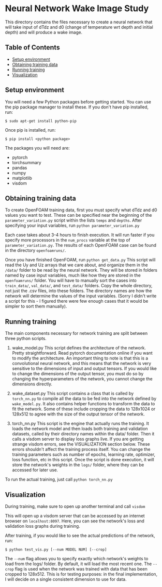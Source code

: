 # Neural Network Wake Image Study

This directory contains the files necessary to create a neural network that will take input of dTdz and d0 (change of temperature wrt depth and initial depth) and will produce a wake image. 

## Table of Contents
* [Setup environment](#setup-environment)
* [Obtaining training data](#obtaining-training-data)
* [Running training](#running-training)
* [Visualization](#visualization)


## Setup environment

You will need a few Python packages before getting started. You can use the pip package manager to install these. If you don't have pip installed, run:

```
$ sudo apt-get install python-pip
```

Once pip is installed, run:

```
$ pip install <python package> 
```

The packages you will need are: 
- pytorch
- torchsummary
- pandas
- numpy
- matplotlib
- visdom


## Obtaining training data

To create OpenFOAM training data, first you must specify what dTdz and d0 values you want to test. These can be specified near the beginning of the `parameter_variation.py` script within the lists `temps` and `depths`. After specifying your input variables, run `python parameter_variation.py`

Each case takes about 3-4 hours to finish execution. It will run faster if you specify more processors in the `num_procs` variable at the top of `parameter_variation.py`. The results of each OpenFOAM case can be found in the directory `openfoamruns/`. 

Once you have finished OpenFOAM, run `python get_data.py` This script will read the Uy and Uz arrays that we care about, and organize them in the `/data/` folder to be read by the neural network. They will be stored in folders named by case input variables, much like how they are stored in the `openfoamruns/` folder. You will have to manually sort the cases into `train_data/`, `val_data/`, and `test_data/` folders. Copy the whole directory, not just the .csv files, into these folders. The directory names are how the network will determine the values of the input variables. (Sorry I didn't write a script for this - I figured there were few enough cases that it would be simpler to sort them manually). 

## Running training

The main components necessary for network training are split between three python scripts. 

1. wake_model.py
	This script defines the architecture of the network. Pretty straightforward. Read pytorch documentation online if you want to modify the architecture. An important thing to note is that this is a convolutional neural network, and this means that the network is very sensitive to the dimensions of input and output tensors. If you would like to change the dimensions of the output tensor, you must do so by changing the hyperparameters of the network, you cannot change the dimensions directly. 

2. wake_dataset.py
	This script contains a class that is called by `torch_nn.py` to compile all the data to be fed into the network defined by `wake_model.py`. It also contains helper functions to transform the data to fit the network. Some of these include cropping the data to 128x1024 or 128x512 to agree with the size of the output tensor of the network.

3. torch_nn.py 
	This script is the engine that actually runs the training. It loads the network model and then loads both training and validation datasets, called by their directory names within the data/ folder. Then it calls a visdom server to display loss graphs live. If you are getting strange visdom errors, see the VISUALIZATION section below. These errors shouldn't affect the training process itself. You can change the training parameters such as number of epochs, learning rate, optimizer, loss function, etc in this script. Once the script is done execution, it will store the network's weights in the `logs/` folder, where they can be accessed for later use.

To run the actual training, just call `python torch_nn.py`


## Visualization
During training, make sure to open up another terminal and call `visdom`

This will open up a visdom server that can be accessed by an internet browser on `localhost:8097`. Here, you can see the network's loss and validation loss graphs during training. 

After training, if you would like to see the actual predictions of the network, run:

```
$ python test_vis.py [--num MODEL NUM] [--crop]
```

The `--num` flag allows you to specify exactly which network's weights to load from the logs/ folder. By default, it will load the most recent one. The `--crop` flag is used when the network was trained with data that has been cropped to 128x512. This is for testing purposes: in the final implementation, I will decide on a single consistent dimension to use for data. 
